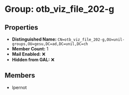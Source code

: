 # Group: otb_viz_file_202-g

## Properties

- **Distinguished Name:** `CN=otb_viz_file_202-g,OU=unil-groups,OU=gesu,DC=ad,DC=unil,DC=ch`
- **Member Count:** 1
- **Mail Enabled:** ❌
- **Hidden from GAL:** ❌

## Members

- lpernot
